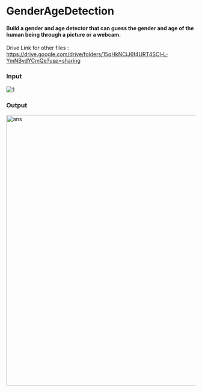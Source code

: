 # GenderAgeDetection

#### Build a gender and age detector that can guess the gender and age of the human being through a picture or a webcam.

Drive Link for other files : https://drive.google.com/drive/folders/15qHkNCiJ6f4URT4SCl-L-YmNBvdYCmQe?usp=sharing

### Input

![1](https://user-images.githubusercontent.com/85325733/220815731-7540f61c-955a-45f0-8c67-1eefa4bf8a0a.jpg)

### Output
<img width="718" alt="ans" src="https://user-images.githubusercontent.com/85325733/220815925-ef0b0a06-2a5d-4ace-91ff-4af7e1cb05e6.png">
